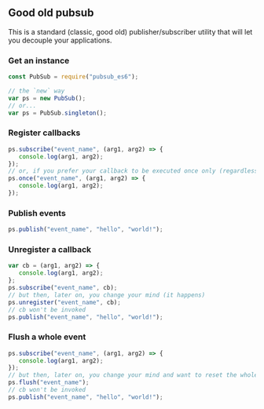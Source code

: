## Good old pubsub

This is a standard (classic, good old) publisher/subscriber utility that will let you decouple your applications.

### Get an instance

```js
const PubSub = require("pubsub_es6");

// the `new` way
var ps = new PubSub();
// or...
var ps = PubSub.singleton();  
```

### Register callbacks

```js
ps.subscribe("event_name", (arg1, arg2) => {
   console.log(arg1, arg2);
});
// or, if you prefer your callback to be executed once only (regardless of the number of times the event is published)...
ps.once("event_name", (arg1, arg2) => {
   console.log(arg1, arg2);
});
```

### Publish events

```js
ps.publish("event_name", "hello", "world!");
```

### Unregister a callback

```js
var cb = (arg1, arg2) => {
   console.log(arg1, arg2);
};
ps.subscribe("event_name", cb);
// but then, later on, you change your mind (it happens)
ps.unregister("event_name", cb);
// cb won't be invoked
ps.publish("event_name", "hello", "world!");
```

### Flush a whole event

```js
ps.subscribe("event_name", (arg1, arg2) => {
   console.log(arg1, arg2);
});
// but then, later on, you change your mind and want to reset the whole thing
ps.flush("event_name");
// cb won't be invoked
ps.publish("event_name", "hello", "world!");
```